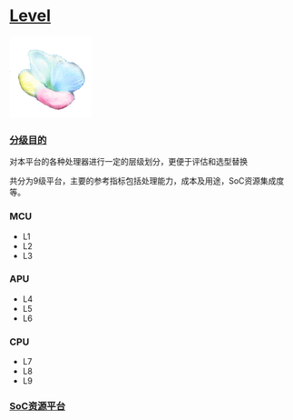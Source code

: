 ﻿# [Level](https://github.com/sochub/Level) 
[![sites](SoC/SoC.png)](http://www.qitas.cn) 
### [分级目的](https://github.com/sochub/Level/wiki)

对本平台的各种处理器进行一定的层级划分，更便于评估和选型替换

共分为9级平台，主要的参考指标包括处理能力，成本及用途，SoC资源集成度等。

### MCU

* L1
* L2
* L3

### APU

* L4
* L5
* L6

### CPU

* L7
* L8
* L9


###  [SoC资源平台](http://www.qitas.cn)  
